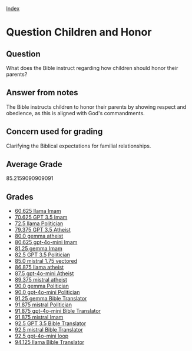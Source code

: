 
[Index](../../index.md)
# Question Children and Honor
## Question
What does the Bible instruct regarding how children should honor their parents?

## Answer from notes
The Bible instructs children to honor their parents by showing respect and obedience, as this is aligned with God's commandments.

## Concern used for grading
Clarifying the Biblical expectations for familial relationships.

## Average Grade
85.2159090909091

## Grades
 * [60.625 llama Imam](../answers/llama_Imam/Children_and_Honor.md)
 * [70.625 GPT 3.5 Imam](../answers/GPT_3.5_Imam/Children_and_Honor.md)
 * [72.5 llama Politician](../answers/llama_Politician/Children_and_Honor.md)
 * [79.375 GPT 3.5 Atheist](../answers/GPT_3.5_Atheist/Children_and_Honor.md)
 * [80.0 gemma atheist](../answers/gemma_atheist/Children_and_Honor.md)
 * [80.625 gpt-4o-mini Imam](../answers/gpt-4o-mini_Imam/Children_and_Honor.md)
 * [81.25 gemma Imam](../answers/gemma_Imam/Children_and_Honor.md)
 * [82.5 GPT 3.5 Politician](../answers/GPT_3.5_Politician/Children_and_Honor.md)
 * [85.0 mistral 1.75 vectored](../answers/mistral_1.75_vectored/Children_and_Honor.md)
 * [86.875 llama atheist](../answers/llama_atheist/Children_and_Honor.md)
 * [87.5 gpt-4o-mini Atheist](../answers/gpt-4o-mini_Atheist/Children_and_Honor.md)
 * [89.375 mistral atheist](../answers/mistral_atheist/Children_and_Honor.md)
 * [90.0 gemma Politician](../answers/gemma_Politician/Children_and_Honor.md)
 * [90.0 gpt-4o-mini Politician](../answers/gpt-4o-mini_Politician/Children_and_Honor.md)
 * [91.25 gemma Bible Translator](../answers/gemma_Bible_Translator/Children_and_Honor.md)
 * [91.875 mistral Politician](../answers/mistral_Politician/Children_and_Honor.md)
 * [91.875 gpt-4o-mini Bible Translator](../answers/gpt-4o-mini_Bible_Translator/Children_and_Honor.md)
 * [91.875 mistral Imam](../answers/mistral_Imam/Children_and_Honor.md)
 * [92.5 GPT 3.5 Bible Translator](../answers/GPT_3.5_Bible_Translator/Children_and_Honor.md)
 * [92.5 mistral Bible Translator](../answers/mistral_Bible_Translator/Children_and_Honor.md)
 * [92.5 gpt-4o-mini loop](../answers/gpt-4o-mini_loop/Children_and_Honor.md)
 * [94.125 llama Bible Translator](../answers/llama_Bible_Translator/Children_and_Honor.md)
